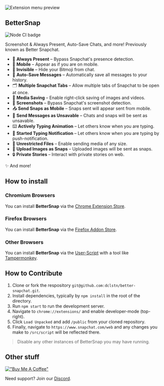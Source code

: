 ![Extension menu preview](https://github.com/dclstn/better-snapchat/assets/51604173/48ea06e4-7315-4dec-9cd7-039f063ffa6a)

## BetterSnap

![Node CI badge](https://github.com/dclstn/better-snapchat/actions/workflows/node.js.yml/badge.svg)

Screenshot & Always Present, Auto-Save Chats, and more! Previously known as Better Snapchat.

- 👤 **Always Present** – Bypass Snapchat's presence detection.
- 📱 **Mobile** – Appear as if you are on mobile.
- 👻 **Invisible** – Hide your Bitmoji from chat.
- 💾 **Auto-Save Messages** – Automatically save all messages to your history.
- 🗂️ **Multiple Snapchat Tabs** – Allow multiple tabs of Snapchat to be open at once.
- 💾 **Media Saving** – Enable right-click saving of images and videos.
- 📸 **Screenshots** – Bypass Snapchat's screenshot detection.
- 📤 **Send Snaps as Mobile** – Snaps sent will appear sent from mobile.
- 🚫 **Send Messages as Unsavable** – Chats and snaps will be sent as unsavable.
- ⌨️ **Actively Typing Animation** – Let others know when you are typing.
- 🔔 **Started Typing Notification** – Let others know when you are typing by push-notification.
- 📂 **Unrestricted Files** – Enable sending media of any size.
- 📸 **Upload Images as Snaps** – Uploaded images will be sent as snaps.
- 🔒 **Private Stories** – Interact with private stories on web.

✨ And more!

## How to install

### Chromium Browsers

You can install **BetterSnap** via the [Chrome Extension Store](https://chrome.google.com/webstore/detail/better-snapchat/bomphfefmmkghdkkpjdafehnmfpifook).

### Firefox Browsers

You can install **BetterSnap** via the [Firefox Addon Store](https://addons.mozilla.org/firefox/addon/better-snapchat/).

### Other Browsers

You can install **BetterSnap** via the [User-Script](https://better-snapchat.vasp.dev/build/userscript.js) with a tool like [Tampermonkey](https://www.tampermonkey.net/).

## How to Contribute

1. Clone or fork the respository `git@github.com:dclstn/better-snapchat.git`.
2. Install dependencies, typically by `npm install` in the root of the directory.
3. Run `npm start` to run the development server.
4. Navigate to `chrome://extensions/` and enable developer-mode (top-right).
6. Click `Load Unpacked` and add `/public` from your cloned repository.
7. Finally, navigate to `https://www.snapchat.com/web` and any changes you make to `/src/script` will be reflected there.

> Disable any other instances of BetterSnap you may have running.

## Other stuff

[!["Buy Me A Coffee"](https://www.buymeacoffee.com/assets/img/custom_images/orange_img.png)](https://www.buymeacoffee.com/dclstn)

Need support? Join our [Discord](https://discord.gg/hpmjAJZR3H).
